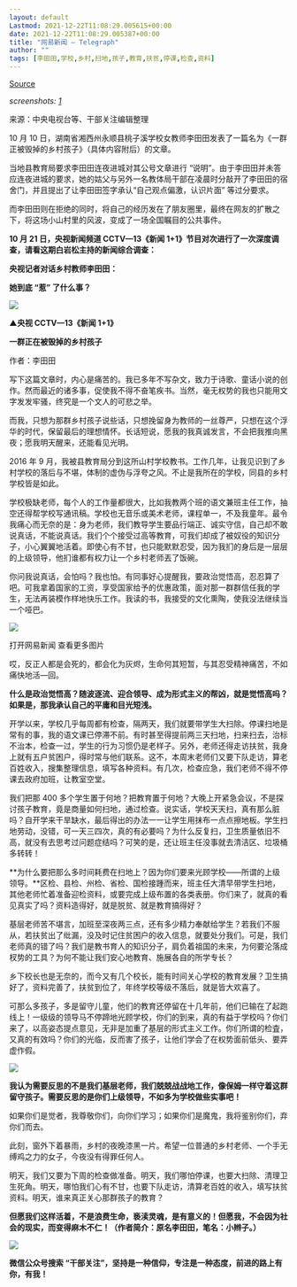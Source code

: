 ```yaml
---
layout: default
Lastmod: 2021-12-22T11:08:29.005615+00:00
date: 2021-12-22T11:08:29.005387+00:00
title: "网易新闻 – Telegraph"
author: ""
tags: [李田田,学校,乡村,扫地,孩子,教育,扶贫,停课,检查,资料]
---
```


[Source](https://c.m.163.com/news/a/ESER9I4Q0517CU6S.html?WBAPIAnalysisOriUICodes=10000001&aid=01A0Y3qSeRZOsTCOEcK2I6er6Z9pdlWl3FfEBytlXlMmEIALQ.&from=10B7393010&launchid=10000365--x&v_p=89&wm=3333_2001)

_screenshots:_ [_1_](https://i.ibb.co/ZTFtMDt/telegraph-4027494507-2021-12-22-050214-961-c-m-163-com-ESER9-I4-Q0517-CU6-S-html.png)

来源：中央电视台等、干部关注编辑整理

10 月 10 日，湖南省湘西州永顺县桃子溪学校女教师李田田发表了一篇名为《一群正被毁掉的乡村孩子》（具体内容附后）的文章。

当地县教育局要求李田田连夜进城对其公号文章进行 “说明”。由于李田田并未答应连夜进城的要求，她的姑父与另外一名教体局干部在凌晨时分敲开了李田田的宿舍门，并且提出了让李田田签字承认“自己观点偏激，认识片面” 等过分要求。

而李田田则在拒绝的同时，将自己的经历发在了朋友圈里，最终在网友的扩散之下，将这场小山村里的风波，变成了一场全国瞩目的公共事件。

**10 月 21 日，央视新闻频道 CCTV—13《新闻 1+1》节目对次进行了一次深度调查，请看这期白岩松主持的新闻综合调查：**

**央视记者对话乡村教师李田田：**

**她到底 “惹” 了什么事？**

![](https://images.weserv.nl/?url=https%3A//nimg.ws.126.net/%3Furl%3Dhttp%253A%252F%252Fvideoimg.ws.126.net%252Fcover%252F20191026%252FWCTOIPBpY_cover.jpg%26thumbnail%3D690x10000%26quality%3D75%26type%3Djpg)

▲**央视 CCTV—13《新闻 1+1》**

**一群正在被毁掉的乡村孩子**

作者：李田田

写下这篇文章时，内心是痛苦的。我已多年不写杂文，致力于诗歌、童话小说的创作。然而最近的诸多事，促使我不得不奋笔疾书。当然，毫无权势的我也只能用文字发发牢骚，终究是一个文人的可悲之举。

而我，只想为那群乡村孩子说些话，只想挽留身为教师的一丝尊严，只想在这个浮华的时代，保留最后的理想情怀。长话短说，愿我的我真诚发言，不会把我推向黑夜；愿我明天醒来，还能看见光明。

2016 年 9 月，我被县教育局分到这所山村学校教书。工作几年，让我见识到了乡村学校的落后与不堪，体制的虚伪与浮夸之风。不止是我所在的学校，同县的乡村学校皆是如此。

学校极缺老师，每个人的工作量都很大，比如我教两个班的语文兼班主任工作，抽空还得帮学校写通讯稿。学校也无音乐或美术老师，课程单一，不及我童年。最令我痛心而无奈的是：身为老师，我们教导学生要品行端正、诚实守信，自己却不敢说真话，不能说真话。我们个个接受过高等教育，可我们却成了被奴役的知识分子，小心翼翼地活着。即使心有不甘，也只能默默忍受，因为我扪的身后是一层层的上级领导，他扪谁都有权力让一个乡村老师丟了饭碗。

你问我说真话，会怕吗？我也怕。有同事好心提醒我，要政治觉悟高，忍忍算了吧。可我拿着国家的工资，享受国家给予的优惠政策，面对那一群群信任我的学生，无法再装模作样地快乐工作。我读的书，我接受的文化熏陶，使我没法继续当一个哑巴。

![](https://images.weserv.nl/?url=https%3A//nimg.ws.126.net/%3Furl%3Dhttp%253A%252F%252Fspider.ws.126.net%252F566e60b4323dd9d2437c715a742ddb6f.jpeg%26thumbnail%3D690x10000%26quality%3D75%26type%3Djpg)

打开网易新闻 查看更多图片

哎，反正人都是会死的，都会化为灰烬，生命何其短暂，与其忍受精神痛苦，不如痛快地活—回。

**什么是政治觉悟高？随波逐流、迎合领导、成为形式主义的帮凶，就是觉悟高吗？如果是，那我承认自己的平庸和目光短浅。**

开学以来，学校几乎每周都有检查，隔两天，我们就要带学生大扫除。停课扫地是常有的事，我的语文课已停滞不前。有时甚至得提前两三天扫地，扫来扫去，治标不治本，检查一过，学生的行为习惯仍是老样子。另外，老师还得走访扶贫，我身上就有五户贫困户，得时常与他们联系。这不，本周末老师们又要下队走访，算老百姓收入，搜集整理信息，填写各种资料。有几次，检查应急，我们老师不得不停课去政府加班，让教室空堂。

我们把那 400 多个学生置于何地？把教育置于何地？大晚上开紧急会议，不是探讨孩子教育，竟是商量如何扫地，通过检查。说实话，学校天天扫，真有那么脏吗？自开学来干旱缺水，最后得出的办法一一让学生用抹布一点点擦地板。学生扫地劳动，没错，可一天三四次，真的有必要吗？为什么反复扫，卫生质量依旧不高，就没有去思考过问题症结吗？可笑的是，还让班主任没事就去清洁区、垃圾桶多转转！

**为什么要把那么多时间耗费在扫地上？因为你们要来光顾学校——所谓的上级领导。**区检、县检、州检、省检、国检接踵而来，班主任大清早带学生扫地，其他老师忙着准备迎检资料，或要完成上级布置的各类表册。你们来了，就真的看见真实了吗？资料造得好，就是脱贫、就是教育搞得好？

基层老师苦不堪言，加班至深夜两三点，还有多少精力奉献给学生？若我们不服从，若扶贫出了纰漏，没及时记住贫困户的收入信息，就要处分我们。可是，我们老师真的错了吗？我们是教书育人的知识分子，肩负着祖国的未来，为何要沦落成杈势的工具？为何不能让我们安心地教育、施展各自的所学专长？

乡下校长也是无奈的，而今又有几个校长，能有时间关心学校的教育发展？卫生搞好了，资料完善了，扶贫到位了，年终学校等级不落后，就是皆大欢喜了。

可那么多孩子，多是留守儿童，他们的教育还停留在十几年前，他们已输在了起跑线上！一级级的领导马不停蹄地光顾学校，你们的到来，真的有益于学校吗？你们来了，以高姿态提点意见，无非是加重了基层的形式主义工作。你们所谓的检査，又真的有效吗？你们的光临，反而害了孩子，让他们学会了在权势面前低头、要弄虚作假。

![](https://images.weserv.nl/?url=https%3A//nimg.ws.126.net/%3Furl%3Dhttp%253A%252F%252Fspider.ws.126.net%252Fe847935e2b10452a101368380988eb2a.jpeg%26thumbnail%3D690x10000%26quality%3D75%26type%3Djpg)

**我认为需要反思的不是我们基层老师，我们兢兢战战地工作，像保姆一样守着这群留守孩子。需要反思的是你们上级领导，不如多为学校做些实事吧！**

如果你们是觉者，我尊敬你们，向你们学习；如果你们是魔鬼，我将鉴别你们，弃你们而去。

此刻，窗外下着暴雨，乡村的夜晚漆黑一片。希望一位普通的乡村老师、一个手无缚鸡之力的女子，今夜没有得罪任何人。

明天，我们又要为下周的检查做准备。明天，我们哪怕停课，也要大扫除、清理卫生死角。明天，哪怕我们心有不甘，也要下队走访，清算老百姓的收入，填写扶贫资料。明天，谁来真正关心那群孩子的教育？

**但愿我们这样活着，不是浪费生命，亵渎灵魂，是有意义的！但愿我，不会因为社会的现实，而变得麻木不仁！（**作者简介：原名李田田，笔名：小辫子。**）**

![](https://images.weserv.nl/?url=https%3A//nimg.ws.126.net/%3Furl%3Dhttp%253A%252F%252Fspider.ws.126.net%252F7d42f2c56d0c998795a7f1124981668b.png%26thumbnail%3D690x10000%26quality%3D75%26type%3Djpg)

**微信公众号搜索 “干部关注”，坚持是一种信仰，专注是一种态度，前进的路上有你，有我！**

